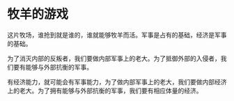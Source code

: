 # 牧羊的游戏

这片牧场，谁抢到就是谁的，谁就能够牧羊而活。军事是占有的基础，经济是军事的基础。

为了消灭内部的反叛者，我们要做内部军事上的老大。为了抵御外部的入侵者，我们要有能够与外部抗衡的军事。

有经济能力，就可能会有军事能力，为了做内部军事上的老大，我们要做内部经济上的老大。为了拥有能够与外部抗衡的军事，我们要有相应体量的经济。

